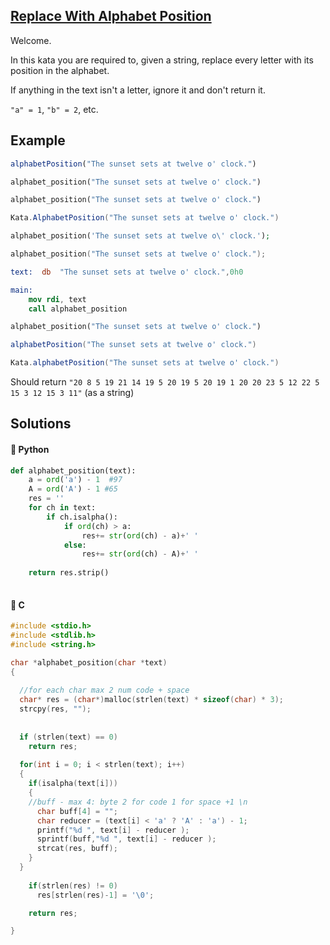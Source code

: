 ## [Replace With Alphabet Position](https://www.codewars.com/kata/546f922b54af40e1e90001da)

Welcome.

In this kata you are required to, given a string, replace every letter with its position in the alphabet.

If anything in the text isn't a letter, ignore it and don't return it.

`"a" = 1`, `"b" = 2`, etc.

## Example

```javascript
alphabetPosition("The sunset sets at twelve o' clock.")
```
```python
alphabet_position("The sunset sets at twelve o' clock.")
```
```ruby
alphabet_position("The sunset sets at twelve o' clock.")
```
```csharp
Kata.AlphabetPosition("The sunset sets at twelve o' clock.")
```
```php
alphabet_position('The sunset sets at twelve o\' clock.');
```
```c
alphabet_position("The sunset sets at twelve o' clock.");
```
```nasm
text:  db  "The sunset sets at twelve o' clock.",0h0

main:
    mov rdi, text
    call alphabet_position
```
```rust
alphabet_position("The sunset sets at twelve o' clock.")
```
```scala
alphabetPosition("The sunset sets at twelve o' clock.")
```
```groovy
Kata.alphabetPosition("The sunset sets at twelve o' clock.")
```
Should return `"20 8 5 19 21 14 19 5 20 19 5 20 19 1 20 20 23 5 12 22 5 15 3 12 15 3 11"` (as a string)

## Solutions
#### 🐍 Python
```python
def alphabet_position(text):
    a = ord('a') - 1  #97
    A = ord('A') - 1 #65
    res = ''
    for ch in text:
        if ch.isalpha():
            if ord(ch) > a:
                res+= str(ord(ch) - a)+' '
            else:
                res+= str(ord(ch) - A)+' '
    
    return res.strip()
                
```
#### 👴 C
```c
#include <stdio.h>
#include <stdlib.h>
#include <string.h>

char *alphabet_position(char *text)
{
  
  //for each char max 2 num code + space
  char* res = (char*)malloc(strlen(text) * sizeof(char) * 3);
  strcpy(res, "");
  
  
  if (strlen(text) == 0)
    return res;
    
  for(int i = 0; i < strlen(text); i++)
  {
    if(isalpha(text[i]))
    {
    //buff - max 4: byte 2 for code 1 for space +1 \n
      char buff[4] = ""; 
      char reducer = (text[i] < 'a' ? 'A' : 'a') - 1;
      printf("%d ", text[i] - reducer );
      sprintf(buff,"%d ", text[i] - reducer );
      strcat(res, buff);
    }
  }
  
    if(strlen(res) != 0)
      res[strlen(res)-1] = '\0';

    return res;

}
```
